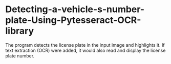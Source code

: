 # Detecting-a-vehicle-s-number-plate-Using-Pytesseract-OCR-library
The program detects the license plate in the input image and highlights it. If text extraction (OCR) were added, it would also read and display the license plate number.
